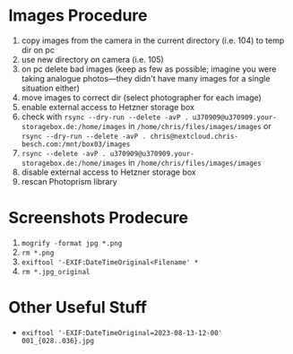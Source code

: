 # Images Procedure
1. copy images from the camera in the current directory (i.e. 104) to temp dir on pc
2. use new directory on camera (i.e. 105)
3. on pc delete bad images (keep as few as possible; imagine you were taking analogue photos—they didn't have many images for a single situation either)
4. move images to correct dir (select photographer for each image)
5. enable external access to Hetzner storage box
6. check with `rsync --dry-run --delete -avP . u370909@u370909.your-storagebox.de:/home/images` in `/home/chris/files/images/images`
    or `rsync --dry-run --delete -avP . chris@nextcloud.chris-besch.com:/mnt/box03/images`
7. `rsync --delete -avP . u370909@u370909.your-storagebox.de:/home/images` in `/home/chris/files/images/images`
8. disable external access to Hetzner storage box
9. rescan Photoprism library

# Screenshots Prodecure
1. `mogrify -format jpg *.png`
2. `rm *.png`
3. `exiftool '-EXIF:DateTimeOriginal<Filename' *`
4. `rm *.jpg_original`

# Other Useful Stuff
- `exiftool '-EXIF:DateTimeOriginal=2023-08-13-12-00' 001_{028..036}.jpg`

